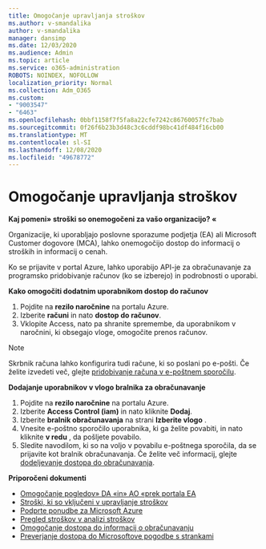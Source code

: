 ```yaml
---
title: Omogočanje upravljanja stroškov
ms.author: v-smandalika
author: v-smandalika
manager: dansimp
ms.date: 12/03/2020
ms.audience: Admin
ms.topic: article
ms.service: o365-administration
ROBOTS: NOINDEX, NOFOLLOW
localization_priority: Normal
ms.collection: Adm_O365
ms.custom:
- "9003547"
- "6463"
ms.openlocfilehash: 0bbf1158f7f5fa8a22cfe7242c86760057fc7bab
ms.sourcegitcommit: 0f26f6b23b3d48c3c6cddf98bc41df484f16cb00
ms.translationtype: MT
ms.contentlocale: sl-SI
ms.lasthandoff: 12/08/2020
ms.locfileid: "49678772"
---
```

# <a name="enable-cost-management"></a>Omogočanje upravljanja stroškov

**Kaj pomeni» stroški so onemogočeni za vašo organizacijo? «**

Organizacije, ki uporabljajo poslovne sporazume podjetja (EA) ali Microsoft Customer dogovore (MCA), lahko onemogočijo dostop do informacij o stroških in informacij o cenah.

Ko se prijavite v portal Azure, lahko uporabijo API-je za obračunavanje za programsko pridobivanje računov (ko se izberejo) in podrobnosti o uporabi.

**Kako omogočiti dodatnim uporabnikom dostop do računov**

1. Pojdite na **rezilo naročnine** na portalu Azure.
2. Izberite **računi** in nato **dostop do računov**.
3. Vklopite Access, nato pa shranite spremembe, da uporabnikom v naročnini, ki obsegajo vloge, omogočite prenos računov.

> [!NOTE]
> Skrbnik računa lahko konfigurira tudi račune, ki so poslani po e-pošti. Če želite izvedeti več, glejte [pridobivanje računa v e-poštnem sporočilu](https://docs.microsoft.com/azure/cost-management-billing/manage/download-azure-invoice-daily-usage-date?).

**Dodajanje uporabnikov v vlogo bralnika za obračunavanje**

1. Pojdite na **rezilo naročnine** na portalu Azure.
2. Izberite **Access Control (iam)** in nato kliknite **Dodaj**.
3. Izberite **bralnik obračunavanja** na strani **Izberite vlogo** .
4. Vnesite e-poštno sporočilo uporabnika, ki ga želite povabiti, in nato kliknite **v redu** , da pošljete povabilo.
5. Sledite navodilom, ki so na voljo v povabilu e-poštnega sporočila, da se prijavite kot bralnik obračunavanja. Če želite več informacij, glejte [dodeljevanje dostopa do obračunavanja](https://docs.microsoft.com/azure/cost-management-billing/manage/manage-billing-access?WT.mc_id=Portal-Microsoft_Azure_Support#opt-in).

**Priporočeni dokumenti**

- [Omogočanje pogledov» DA «in» AO «prek portala EA](https://docs.microsoft.com/azure/cost-management-billing/costs/assign-access-acm-data?WT.mc_id=Portal-Microsoft_Azure_Support#enable-access-to-costs-in-the-ea-portal)
- [Stroški, ki so vključeni v upravljanje stroškov](https://docs.microsoft.com/azure/cost-management-billing/costs/understand-cost-mgt-data?WT.mc_id=Portal-Microsoft_Azure_Support#costs-included-in-cost-management)
- [Podprte ponudbe za Microsoft Azure](https://docs.microsoft.com/azure/cost-management-billing/costs/understand-cost-mgt-data?WT.mc_id=Portal-Microsoft_Azure_Support#supported-microsoft-azure-offers)
- [Pregled stroškov v analizi stroškov](https://docs.microsoft.com/azure/cost-management-billing/costs/quick-acm-cost-analysis?WT.mc_id=Portal-Microsoft_Azure_Support&tabs=azure-portal#review-costs-in-cost-analysis)
- [Omogočanje dostopa do informacij o obračunavanju](https://docs.microsoft.com/azure/cost-management-billing/manage/manage-billing-access?WT.mc_id=Portal-Microsoft_Azure_Support)
- [Preverjanje dostopa do Microsoftove pogodbe s strankami](https://docs.microsoft.com/azure/cost-management-billing/manage/download-azure-invoice-daily-usage-date?WT.mc_id=Portal-Microsoft_Azure_Support#check-access-to-a-microsoft-customer-agreement)






